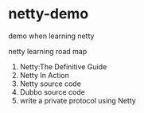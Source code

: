 # netty-demo
demo when learning netty

netty learning road map
1. Netty:The Definitive Guide
2. Netty In Action
3. Netty source code
4. Dubbo source code
5. write a private protocol using Netty